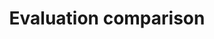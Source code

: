 ---
title: 'Evaluation comparison'
field: 'is.evaluation.comparison'
slug: 'impact-evaluation-comparison'
comment: 'select from control list'
required: False
vocabulary: 'vocabulary.txt'
module: 'Impact'
cluster: 'Impact'
policy: 'Controlled value. Single select from control list.'
layout: 'home'
---